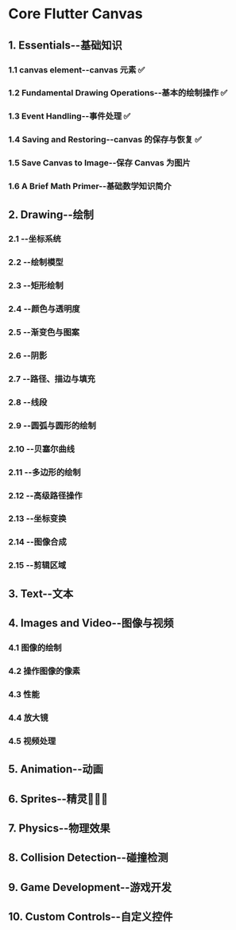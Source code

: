 # Core Flutter Canvas

## 1. Essentials--基础知识
### 1.1 canvas element--canvas 元素 ✅ 
### 1.2 Fundamental Drawing Operations--基本的绘制操作 ✅ 
### 1.3 Event Handling--事件处理 ✅ 
### 1.4 Saving and Restoring--canvas 的保存与恢复 ✅
### 1.5 Save Canvas to Image--保存 Canvas 为图片
### 1.6 A Brief Math Primer--基础数学知识简介
## 2. Drawing--绘制
### 2.1 --坐标系统
### 2.2 --绘制模型
### 2.3 --矩形绘制
### 2.4 --颜色与透明度
### 2.5 --渐变色与图案
### 2.6 --阴影
### 2.7 --路径、描边与填充
### 2.8 --线段
### 2.9 --圆弧与圆形的绘制
### 2.10 --贝塞尔曲线
### 2.11 --多边形的绘制
### 2.12 --高级路径操作
### 2.13 --坐标变换
### 2.14 --图像合成
### 2.15 --剪辑区域
## 3. Text--文本 
## 4. Images and Video--图像与视频
### 4.1 图像的绘制
### 4.2 操作图像的像素
### 4.3 性能
### 4.4 放大镜
### 4.5 视频处理
## 5. Animation--动画 
## 6. Sprites--精灵🧚🏻‍♀️
## 7. Physics--物理效果
## 8. Collision Detection--碰撞检测
## 9. Game Development--游戏开发
## 10. Custom Controls--自定义控件
